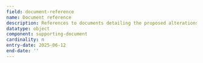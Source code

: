 ```yaml
---
field: document-reference
name: Document reference
description: References to documents detailing the proposed alterations
datatype: object
component: supporting-document
cardinality: n
entry-date: 2025-06-12
end-date: ''
---
```

